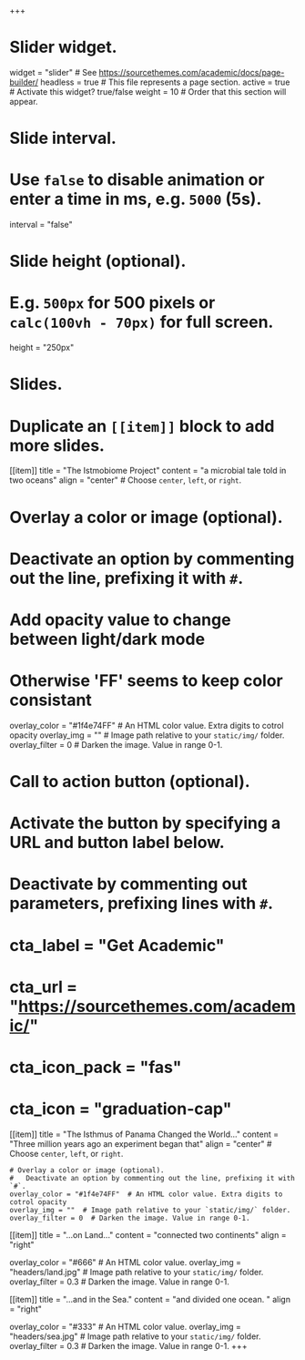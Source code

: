 +++
# Slider widget.
widget = "slider"  # See https://sourcethemes.com/academic/docs/page-builder/
headless = true  # This file represents a page section.
active = true  # Activate this widget? true/false
weight = 10  # Order that this section will appear.

# Slide interval.
# Use `false` to disable animation or enter a time in ms, e.g. `5000` (5s).
interval = "false"

# Slide height (optional).
# E.g. `500px` for 500 pixels or `calc(100vh - 70px)` for full screen.
height = "250px"

# Slides.
# Duplicate an `[[item]]` block to add more slides.
[[item]]
  title = "The Istmobiome Project"
  content = "a microbial tale told in two oceans"
  align = "center"  # Choose `center`, `left`, or `right`.

  # Overlay a color or image (optional).
  #   Deactivate an option by commenting out the line, prefixing it with `#`.
  # Add opacity value to change between light/dark mode
  # Otherwise 'FF' seems to keep color consistant
  overlay_color = "#1f4e74FF"  # An HTML color value. Extra digits to cotrol opacity
  overlay_img = ""  # Image path relative to your `static/img/` folder.
  overlay_filter = 0  # Darken the image. Value in range 0-1.

  # Call to action button (optional).
  #   Activate the button by specifying a URL and button label below.
  #   Deactivate by commenting out parameters, prefixing lines with `#`.
  # cta_label = "Get Academic"
  # cta_url = "https://sourcethemes.com/academic/"
  # cta_icon_pack = "fas"
  # cta_icon = "graduation-cap"

  [[item]]
    title = "The Isthmus of Panama Changed the World..."
    content = "Three million years ago an experiment began that"
    align = "center"  # Choose `center`, `left`, or `right`.

    # Overlay a color or image (optional).
    #   Deactivate an option by commenting out the line, prefixing it with `#`.
    overlay_color = "#1f4e74FF"  # An HTML color value. Extra digits to cotrol opacity
    overlay_img = ""  # Image path relative to your `static/img/` folder.
    overlay_filter = 0  # Darken the image. Value in range 0-1.

[[item]]
  title = "...on Land..."
  content = "connected two continents"
  align = "right"

  overlay_color = "#666"  # An HTML color value.
  overlay_img = "headers/land.jpg"  # Image path relative to your `static/img/` folder.
  overlay_filter = 0.3  # Darken the image. Value in range 0-1.

[[item]]
  title = "...and in the Sea."
  content = "and divided one ocean. "
  align = "right"

  overlay_color = "#333"  # An HTML color value.
  overlay_img = "headers/sea.jpg"  # Image path relative to your `static/img/` folder.
  overlay_filter = 0.3  # Darken the image. Value in range 0-1.
+++
